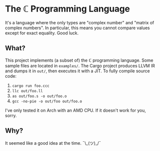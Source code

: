 # The ℂ Programming Language
It's a language where the only types are "complex number" and "matrix of complex numbers". In particular, this means you cannot compare values except for exact equality. Good luck.

## What?
This project implements (a subset of) the ℂ programming language. Some sample files are located in `examples/`. The Cargo project produces LLVM IR and dumps it in `out/`, then executes it with a JIT. To fully compile source code:
1. `cargo run foo.ccc`
2. `llc out/foo.ll`
3. `as out/foo.s -o out/foo.o`
4. `gcc -no-pie -o out/foo out/foo.o`

I've only tested it on Arch with an AMD CPU. If it doesn't work for you, sorry.

## Why?
It seemed like a good idea at the time. ¯\\\_(ツ)\_/¯
